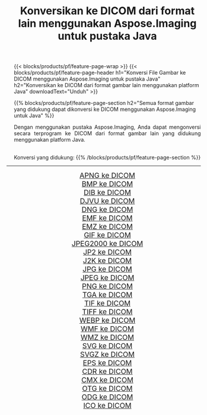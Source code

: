 ﻿---
title: Konversikan ke DICOM dari format lain menggunakan Aspose.Imaging untuk pustaka Java 
weight: 3920
url: /id/java/conversion/to/dicom 
lang: id
langdirlevel: 2
locales: zh-hans,ja,it,ru,de,es,fr,nl,id,lt,pl,pt,vi,tr,ko,zh-hant,ar,hi,th,sv,cs,uk,he
description: Menggunakan Aspose.Imaging Anda dapat mengonversi ke DICOM dari format lain menggunakan Java
---

{{< blocks/products/pf/feature-page-wrap >}}
{{< blocks/products/pf/feature-page-header h1="Konversi File Gambar ke DICOM menggunakan Aspose.Imaging untuk pustaka Java" h2="Konversikan ke DICOM dari format gambar lain menggunakan platform Java" downloadText="Unduh" >}}


{{% blocks/products/pf/feature-page-section  h2="Semua format gambar yang didukung dapat dikonversi ke DICOM menggunakan Aspose.Imaging untuk Java" %}}
<p align=justify>Dengan menggunakan pustaka Aspose.Imaging, Anda dapat mengonversi secara terprogram ke DICOM dari format gambar lain yang didukung menggunakan platform Java.</p>
<br/>
Konversi yang didukung:
{{% /blocks/products/pf/feature-page-section %}}
<div class="container-fluid productfamilypage bg-gray">
    <div class="convertypes bg-gray agp-content section">
        <div class="container">
		<hr style="margin-left:-20px;"/>
		<div class="row other-converters" style="gap: 10px;font-size: 19px;text-align:center;">
		    <div class='col-md-2 other-converter remove-lp remove-rp'><a href="/imaging/id/java/conversion/apng-to-dicom" style="padding:15px;">APNG ke DICOM</a></div>
<div class='col-md-2 other-converter remove-lp remove-rp'><a href="/imaging/id/java/conversion/bmp-to-dicom" style="padding:15px;">BMP ke DICOM</a></div>
<div class='col-md-2 other-converter remove-lp remove-rp'><a href="/imaging/id/java/conversion/dib-to-dicom" style="padding:15px;">DIB ke DICOM</a></div>
<div class='col-md-2 other-converter remove-lp remove-rp'><a href="/imaging/id/java/conversion/djvu-to-dicom" style="padding:15px;">DJVU ke DICOM</a></div>
<div class='col-md-2 other-converter remove-lp remove-rp'><a href="/imaging/id/java/conversion/dng-to-dicom" style="padding:15px;">DNG ke DICOM</a></div>
<div class='col-md-2 other-converter remove-lp remove-rp'><a href="/imaging/id/java/conversion/emf-to-dicom" style="padding:15px;">EMF ke DICOM</a></div>
<div class='col-md-2 other-converter remove-lp remove-rp'><a href="/imaging/id/java/conversion/emz-to-dicom" style="padding:15px;">EMZ ke DICOM</a></div>
<div class='col-md-2 other-converter remove-lp remove-rp'><a href="/imaging/id/java/conversion/gif-to-dicom" style="padding:15px;">GIF ke DICOM</a></div>
<div class='col-md-2 other-converter remove-lp remove-rp'><a href="/imaging/id/java/conversion/jpeg2000-to-dicom" style="padding:15px;">JPEG2000 ke DICOM</a></div>
<div class='col-md-2 other-converter remove-lp remove-rp'><a href="/imaging/id/java/conversion/jp2-to-dicom" style="padding:15px;">JP2 ke DICOM</a></div>
<div class='col-md-2 other-converter remove-lp remove-rp'><a href="/imaging/id/java/conversion/j2k-to-dicom" style="padding:15px;">J2K ke DICOM</a></div>
<div class='col-md-2 other-converter remove-lp remove-rp'><a href="/imaging/id/java/conversion/jpg-to-dicom" style="padding:15px;">JPG ke DICOM</a></div>
<div class='col-md-2 other-converter remove-lp remove-rp'><a href="/imaging/id/java/conversion/jpeg-to-dicom" style="padding:15px;">JPEG ke DICOM</a></div>
<div class='col-md-2 other-converter remove-lp remove-rp'><a href="/imaging/id/java/conversion/png-to-dicom" style="padding:15px;">PNG ke DICOM</a></div>
<div class='col-md-2 other-converter remove-lp remove-rp'><a href="/imaging/id/java/conversion/tga-to-dicom" style="padding:15px;">TGA ke DICOM</a></div>
<div class='col-md-2 other-converter remove-lp remove-rp'><a href="/imaging/id/java/conversion/tif-to-dicom" style="padding:15px;">TIF ke DICOM</a></div>
<div class='col-md-2 other-converter remove-lp remove-rp'><a href="/imaging/id/java/conversion/tiff-to-dicom" style="padding:15px;">TIFF ke DICOM</a></div>
<div class='col-md-2 other-converter remove-lp remove-rp'><a href="/imaging/id/java/conversion/webp-to-dicom" style="padding:15px;">WEBP ke DICOM</a></div>
<div class='col-md-2 other-converter remove-lp remove-rp'><a href="/imaging/id/java/conversion/wmf-to-dicom" style="padding:15px;">WMF ke DICOM</a></div>
<div class='col-md-2 other-converter remove-lp remove-rp'><a href="/imaging/id/java/conversion/wmz-to-dicom" style="padding:15px;">WMZ ke DICOM</a></div>
<div class='col-md-2 other-converter remove-lp remove-rp'><a href="/imaging/id/java/conversion/svg-to-dicom" style="padding:15px;">SVG ke DICOM</a></div>
<div class='col-md-2 other-converter remove-lp remove-rp'><a href="/imaging/id/java/conversion/svgz-to-dicom" style="padding:15px;">SVGZ ke DICOM</a></div>
<div class='col-md-2 other-converter remove-lp remove-rp'><a href="/imaging/id/java/conversion/eps-to-dicom" style="padding:15px;">EPS ke DICOM</a></div>
<div class='col-md-2 other-converter remove-lp remove-rp'><a href="/imaging/id/java/conversion/cdr-to-dicom" style="padding:15px;">CDR ke DICOM</a></div>
<div class='col-md-2 other-converter remove-lp remove-rp'><a href="/imaging/id/java/conversion/cmx-to-dicom" style="padding:15px;">CMX ke DICOM</a></div>
<div class='col-md-2 other-converter remove-lp remove-rp'><a href="/imaging/id/java/conversion/otg-to-dicom" style="padding:15px;">OTG ke DICOM</a></div>
<div class='col-md-2 other-converter remove-lp remove-rp'><a href="/imaging/id/java/conversion/odg-to-dicom" style="padding:15px;">ODG ke DICOM</a></div>
<div class='col-md-2 other-converter remove-lp remove-rp'><a href="/imaging/id/java/conversion/ico-to-dicom" style="padding:15px;">ICO ke DICOM</a></div>
                </div>
        </div>
    </div>
</div>
<br/>


